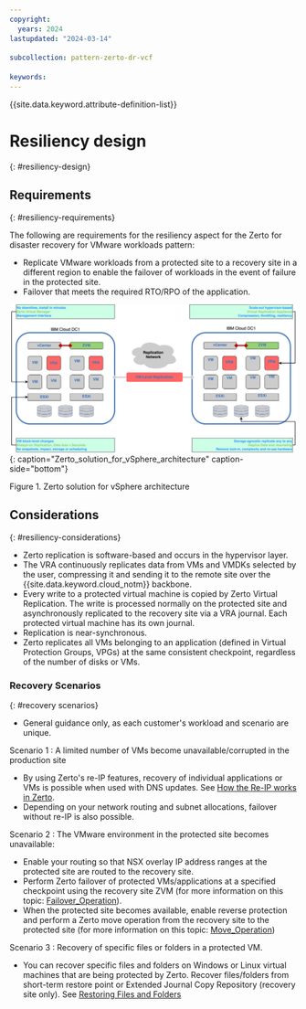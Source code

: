 ```yaml
---
copyright:
  years: 2024
lastupdated: "2024-03-14"

subcollection: pattern-zerto-dr-vcf

keywords:
---
```

{{site.data.keyword.attribute-definition-list}}

# Resiliency design
{: #resiliency-design}

## Requirements
{: #resiliency-requirements}

The following are requirements for the resiliency aspect for the Zerto for disaster recovery for VMware workloads pattern:

- Replicate VMware workloads from a protected site to a recovery site in a different region to enable the failover of workloads in the event of failure in the protected site.
- Failover that meets the required RTO/RPO of the application.

![Zerto_solution_for_vSphere_architecture](image/Zerto-Architecture-High-Level.svg){: caption="Zerto_solution_for_vSphere_architecture" caption-side="bottom"}

Figure 1. Zerto solution for vSphere architecture

## Considerations
{: #resiliency-considerations}

- Zerto replication is software-based and occurs in the hypervisor layer.
- The VRA continuously replicates data from VMs and VMDKs selected by the user, compressing it and sending it to the remote site over the {{site.data.keyword.cloud_notm}} backbone.
- Every write to a protected virtual machine is copied by Zerto Virtual Replication. The write is processed normally on the protected site and asynchronously replicated to the recovery site via a VRA journal. Each protected virtual machine has its own journal.
- Replication is near-synchronous.
- Zerto replicates all VMs belonging to an application (defined in Virtual Protection Groups, VPGs) at the same consistent checkpoint, regardless of the number of disks or VMs.

### Recovery Scenarios
{: #recovery scenarios}

* General guidance only, as each customer's workload and scenario are unique.

Scenario 1 : A limited number of VMs become unavailable/corrupted in the production site

- By using Zerto's re-IP features, recovery of individual applications or VMs is possible when used with DNS updates. See [How the Re-IP works in Zerto](https://help.zerto.com/kb/000002926).
- Depending on your network routing and subnet allocations, failover without re-IP is also possible.

Scenario 2 : The VMware environment in the protected site becomes unavailable:

- Enable your routing so that NSX overlay IP address ranges at the protected site are routed to the recovery site.
- Perform Zerto failover of protected VMs/applications at a specified checkpoint using the recovery site ZVM (for more information on this topic: [Failover_Operation](https://help.zerto.com/bundle/Admin.VC.HTML.10.0_U3/page/The_Failover_Operation.htm)).
- When the protected site becomes available, enable reverse protection and perform a Zerto move operation from the recovery site to the protected site (for more information on this topic: [Move_Operation](https://help.zerto.com/bundle/Admin.ZSSP.HTML.10.0_U3/page/The_Move_Operation.htm))

Scenario 3 : Recovery of specific files or folders in a protected VM.

- You can recover specific files and folders on Windows or Linux virtual machines that are being protected by Zerto. Recover files/folders from short-term restore point or Extended Journal Copy Repository (recovery site only). See [Restoring Files and Folders](https://help.zerto.com/bundle/Admin.VC.HTML.10.0_U3/page/restore.htm)
